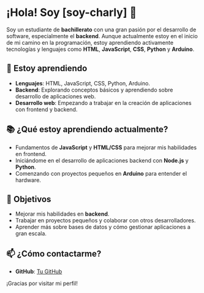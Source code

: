 # ¡Hola! Soy [soy-charly] 👋

Soy un estudiante de **bachillerato** con una gran pasión por el desarrollo de software, especialmente el **backend**. Aunque actualmente estoy en el inicio de mi camino en la programación, estoy aprendiendo activamente tecnologías y lenguajes como **HTML**, **JavaScript**, **CSS**, **Python** y **Arduino**. 

## 🌱 Estoy aprendiendo

- **Lenguajes**: HTML, JavaScript, CSS, Python, Arduino.
- **Backend**: Explorando conceptos básicos y aprendiendo sobre desarrollo de aplicaciones web.
- **Desarrollo web**: Empezando a trabajar en la creación de aplicaciones con frontend y backend.

## 📚 ¿Qué estoy aprendiendo actualmente?

- Fundamentos de **JavaScript** y **HTML/CSS** para mejorar mis habilidades en frontend.
- Iniciándome en el desarrollo de aplicaciones backend con **Node.js** y **Python**.
- Comenzando con proyectos pequeños en **Arduino** para entender el hardware.

## 🚀 Objetivos

- Mejorar mis habilidades en **backend**.
- Trabajar en proyectos pequeños y colaborar con otros desarrolladores.
- Aprender más sobre bases de datos y cómo gestionar aplicaciones a gran escala.

## 📫 ¿Cómo contactarme?

- **GitHub**: [Tu GitHub](https://github.com/soy-charly/)

¡Gracias por visitar mi perfil!
